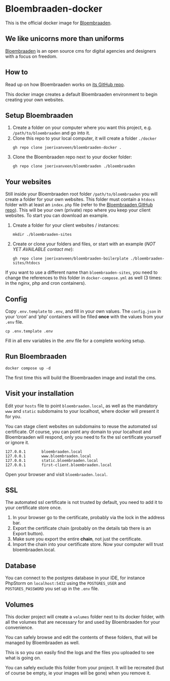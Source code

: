 # Bloembraaden-docker
This is the official docker image for [Bloembraaden].

## We like unicorns more than uniforms
[Bloembraaden] is an open source cms for digital agencies and designers with a focus on freedom.

## How to
Read up on how Bloembraaden works on [its GitHub repo][bloembraaden-repo].

This docker image creates a default Bloembraaden environment to begin creating your own websites.

## Setup Bloembraaden

1. Create a folder on your computer where you want this project, e.g. `/path/to/bloembraaden` and go into it.
2. Clone this repo to your local computer, it will create a folder `./docker` 
    ```shell
    gh repo clone joerivanveen/bloembraaden-docker .
    ```
3. Clone the Bloembraaden repo next to your docker folder:
    ```shell
    gh repo clone joerivanveen/bloembraaden ./bloembraaden
    ```

## Your websites

Still inside your Bloembraaden root folder `/path/to/bloembraaden` you will create a folder for your own websites.
This folder must contain a `htdocs` folder with at least an `index.php` file (refer to the [Bloembraaden GitHub repo][bloembraaden-repo]). This will be your own (private) repo where you keep your client websites.
To start you can download an example.

1. Create a folder for your client websites / instances:
    ```shell
    mkdir ./bloembraaden-sites
    ```
2. Create or clone your folders and files, or start with an example (_NOT YET AVAILABLE contact me_):
    ```shell
    gh repo clone joerivanveen/bloembraaden-boilerplate ./bloembraaden-sites/htdocs
    ```

If you want to use a different name than `bloembraaden-sites`, you need to change the references to this folder in `docker-compose.yml` as well (3 times: in the nginx, php and cron containers).

## Config

Copy `.env.template` to `.env`, and fill in your own values. The `config.json` in your ‘cron’ and ‘php’ containers will be filled **once** with the values from your `.env` file.

```shell
cp .env.template .env
```

Fill in all env variables in the .env file for a complete working setup.

## Run Bloembraaden

```shell
docker compose up -d
```

The first time this will build the Bloembraaden image and install the cms.

## Visit your installation

Edit your `hosts` file to point `bloembraaden.local`, as well as the mandatory `www` and `static` subdomains to your localhost, where docker will present it for you.

You can stage client websites on subdomains to reuse the automated ssl certificate. Of course, you can point any domain to your localhost and Bloembraaden will respond, only you need to fix the ssl certificate yourself or ignore it.

```
127.0.0.1       bloembraaden.local
127.0.0.1       www.bloembraaden.local
127.0.0.1       static.bloembraaden.local
127.0.0.1       first-client.bloembraaden.local
```

Open your browser and visit `bloembraaden.local`.

## SSL

The automated ssl certificate is not trusted by default, you need to add it to your certificate store once.

1. In your browser go to the certificate, probably via the lock in the address bar.
2. Export the certificate chain (probably on the details tab there is an Export button).
3. Make sure you export the entire **chain**, not just the certificate.
4. Import the chain into your certificate store. Now your computer will trust bloembraaden.local.

## Database

You can connect to the postgres database in your IDE, for instance PhpStorm
on `localhost:5432` using the `POSTGRES_USER` and `POSTGRES_PASSWORD` you set up in the `.env` file.

## Volumes

This docker project will create a `volumes` folder next to its docker folder, with all the volumes that are necessary for and used by Bloembraaden for your convenience.

You can safely browse and edit the contents of these folders, that will be managed by Bloembraaden as well.

This is so you can easily find the logs and the files you uploaded to see what is going on.

You can safely exclude this folder from your project. It will be recreated (but of course be empty, ie your images will be gone) when you remove it.

[Bloembraaden]: https://bloembraaden.io
[bloembraaden-repo]: https://github.com/joerivanveen/bloembraaden
